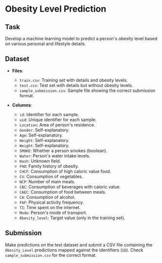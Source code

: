 # Obesity Level Prediction

## Task
Develop a machine learning model to predict a person's obesity level based on various personal and lifestyle details.

## Dataset
- **Files**:
  - `train.csv`: Training set with details and obesity levels.
  - `test.csv`: Test set with details but without obesity levels.
  - `sample_submission.csv`: Sample file showing the correct submission format.

- **Columns**:
  - `id`: Identifier for each sample.
  - `uid`: Unique identifier for each sample.
  - `Location`: Area of person's residence.
  - `Gender`: Self-explanatory.
  - `Age`: Self-explanatory.
  - `Height`: Self-explanatory.
  - `Weight`: Self-explanatory.
  - `SMOKE`: Whether a person smokes (boolean).
  - `Water`: Person's water intake levels.
  - `Hash`: Unknown field.
  - `FHO`: Family history of obesity.
  - `CHCF`: Consumption of high caloric value food.
  - `CV`: Consumption of vegetables.
  - `NCP`: Number of main meals.
  - `CBC`: Consumption of beverages with caloric value.
  - `CAEC`: Consumption of food between meals.
  - `CA`: Consumption of alcohol.
  - `FAF`: Physical activity frequency.
  - `TI`: Time spent on the internet.
  - `Mode`: Person's mode of transport.
  - `Obesity_level`: Target value (only in the training set).

## Submission
Make predictions on the test dataset and submit a CSV file containing the `Obesity_Level` predictions mapped against the identifiers (`ID`). Check `sample_submission.csv` for the correct format.
